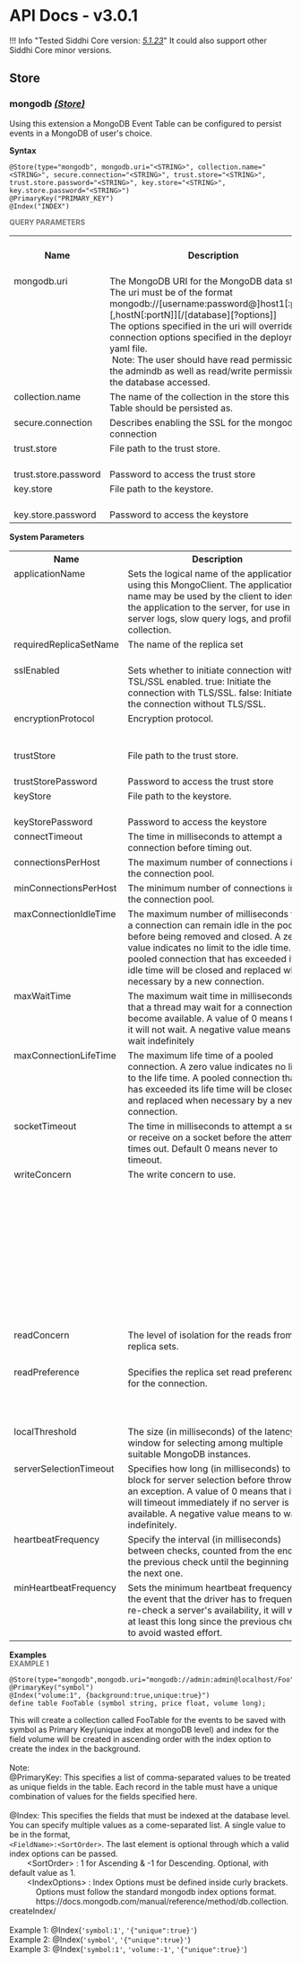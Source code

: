 # API Docs - v3.0.1

!!! Info "Tested Siddhi Core version: *<a target="_blank" href="http://siddhi.io/en/v5.1/docs/query-guide/">5.1.23</a>*"
    It could also support other Siddhi Core minor versions.

## Store

### mongodb *<a target="_blank" href="http://siddhi.io/en/v5.1/docs/query-guide/#store">(Store)</a>*
<p></p>
<p style="word-wrap: break-word;margin: 0;">Using this extension a MongoDB Event Table can be configured to persist events in a MongoDB of user's choice.</p>
<p></p>
<span id="syntax" class="md-typeset" style="display: block; font-weight: bold;">Syntax</span>

```
@Store(type="mongodb", mongodb.uri="<STRING>", collection.name="<STRING>", secure.connection="<STRING>", trust.store="<STRING>", trust.store.password="<STRING>", key.store="<STRING>", key.store.password="<STRING>")
@PrimaryKey("PRIMARY_KEY")
@Index("INDEX")
```

<span id="query-parameters" class="md-typeset" style="display: block; color: rgba(0, 0, 0, 0.54); font-size: 12.8px; font-weight: bold;">QUERY PARAMETERS</span>
<table>
    <tr>
        <th>Name</th>
        <th style="min-width: 20em">Description</th>
        <th>Default Value</th>
        <th>Possible Data Types</th>
        <th>Optional</th>
        <th>Dynamic</th>
    </tr>
    <tr>
        <td style="vertical-align: top">mongodb.uri</td>
        <td style="vertical-align: top; word-wrap: break-word"><p style="word-wrap: break-word;margin: 0;">The MongoDB URI for the MongoDB data store. The uri must be of the format <br>mongodb://[username:password@]host1[:port1][,hostN[:portN]][/[database][?options]]<br>The options specified in the uri will override any connection options specified in the deployment yaml file.<br>&nbsp;Note: The user should have read permissions to the admindb as well as read/write permissions to the database accessed.</p></td>
        <td style="vertical-align: top"></td>
        <td style="vertical-align: top">STRING</td>
        <td style="vertical-align: top">No</td>
        <td style="vertical-align: top">No</td>
    </tr>
    <tr>
        <td style="vertical-align: top">collection.name</td>
        <td style="vertical-align: top; word-wrap: break-word"><p style="word-wrap: break-word;margin: 0;">The name of the collection in the store this Event Table should be persisted as.</p></td>
        <td style="vertical-align: top">Name of the siddhi event table.</td>
        <td style="vertical-align: top">STRING</td>
        <td style="vertical-align: top">Yes</td>
        <td style="vertical-align: top">No</td>
    </tr>
    <tr>
        <td style="vertical-align: top">secure.connection</td>
        <td style="vertical-align: top; word-wrap: break-word"><p style="word-wrap: break-word;margin: 0;">Describes enabling the SSL for the mongodb connection</p></td>
        <td style="vertical-align: top">false</td>
        <td style="vertical-align: top">STRING</td>
        <td style="vertical-align: top">Yes</td>
        <td style="vertical-align: top">No</td>
    </tr>
    <tr>
        <td style="vertical-align: top">trust.store</td>
        <td style="vertical-align: top; word-wrap: break-word"><p style="word-wrap: break-word;margin: 0;">File path to the trust store.</p></td>
        <td style="vertical-align: top">${carbon.home}/resources/security/client-truststore.jks</td>
        <td style="vertical-align: top">STRING</td>
        <td style="vertical-align: top">Yes</td>
        <td style="vertical-align: top">No</td>
    </tr>
    <tr>
        <td style="vertical-align: top">trust.store.password</td>
        <td style="vertical-align: top; word-wrap: break-word"><p style="word-wrap: break-word;margin: 0;">Password to access the trust store</p></td>
        <td style="vertical-align: top">wso2carbon</td>
        <td style="vertical-align: top">STRING</td>
        <td style="vertical-align: top">Yes</td>
        <td style="vertical-align: top">No</td>
    </tr>
    <tr>
        <td style="vertical-align: top">key.store</td>
        <td style="vertical-align: top; word-wrap: break-word"><p style="word-wrap: break-word;margin: 0;">File path to the keystore.</p></td>
        <td style="vertical-align: top">${carbon.home}/resources/security/client-truststore.jks</td>
        <td style="vertical-align: top">STRING</td>
        <td style="vertical-align: top">Yes</td>
        <td style="vertical-align: top">No</td>
    </tr>
    <tr>
        <td style="vertical-align: top">key.store.password</td>
        <td style="vertical-align: top; word-wrap: break-word"><p style="word-wrap: break-word;margin: 0;">Password to access the keystore</p></td>
        <td style="vertical-align: top">wso2carbon</td>
        <td style="vertical-align: top">STRING</td>
        <td style="vertical-align: top">Yes</td>
        <td style="vertical-align: top">No</td>
    </tr>
</table>

<span id="system-parameters" class="md-typeset" style="display: block; font-weight: bold;">System Parameters</span>
<table>
    <tr>
        <th>Name</th>
        <th style="min-width: 20em">Description</th>
        <th>Default Value</th>
        <th>Possible Parameters</th>
    </tr>
    <tr>
        <td style="vertical-align: top">applicationName</td>
        <td style="vertical-align: top;"><p style="word-wrap: break-word;margin: 0;">Sets the logical name of the application using this MongoClient. The application name may be used by the client to identify the application to the server, for use in server logs, slow query logs, and profile collection.</p></td>
        <td style="vertical-align: top">null</td>
        <td style="vertical-align: top">the logical name of the application using this MongoClient. The UTF-8 encoding may not exceed 128 bytes.</td>
    </tr>
    <tr>
        <td style="vertical-align: top">requiredReplicaSetName</td>
        <td style="vertical-align: top;"><p style="word-wrap: break-word;margin: 0;">The name of the replica set</p></td>
        <td style="vertical-align: top">null</td>
        <td style="vertical-align: top">the logical name of the replica set</td>
    </tr>
    <tr>
        <td style="vertical-align: top">sslEnabled</td>
        <td style="vertical-align: top;"><p style="word-wrap: break-word;margin: 0;">Sets whether to initiate connection with TSL/SSL enabled. true: Initiate the connection with TLS/SSL. false: Initiate the connection without TLS/SSL.</p></td>
        <td style="vertical-align: top">false</td>
        <td style="vertical-align: top">true<br>false</td>
    </tr>
    <tr>
        <td style="vertical-align: top">encryptionProtocol</td>
        <td style="vertical-align: top;"><p style="word-wrap: break-word;margin: 0;">Encryption protocol.</p></td>
        <td style="vertical-align: top">TLSv1.3</td>
        <td style="vertical-align: top">SSL<br>TLSv1.2<br>TLSv1.3</td>
    </tr>
    <tr>
        <td style="vertical-align: top">trustStore</td>
        <td style="vertical-align: top;"><p style="word-wrap: break-word;margin: 0;">File path to the trust store.</p></td>
        <td style="vertical-align: top">${carbon.home}/resources/security/client-truststore.jks</td>
        <td style="vertical-align: top">Any valid file path.</td>
    </tr>
    <tr>
        <td style="vertical-align: top">trustStorePassword</td>
        <td style="vertical-align: top;"><p style="word-wrap: break-word;margin: 0;">Password to access the trust store</p></td>
        <td style="vertical-align: top">wso2carbon</td>
        <td style="vertical-align: top">Any valid password.</td>
    </tr>
    <tr>
        <td style="vertical-align: top">keyStore</td>
        <td style="vertical-align: top;"><p style="word-wrap: break-word;margin: 0;">File path to the keystore.</p></td>
        <td style="vertical-align: top">${carbon.home}/resources/security/client-truststore.jks</td>
        <td style="vertical-align: top">Any valid file path.</td>
    </tr>
    <tr>
        <td style="vertical-align: top">keyStorePassword</td>
        <td style="vertical-align: top;"><p style="word-wrap: break-word;margin: 0;">Password to access the keystore</p></td>
        <td style="vertical-align: top">wso2carbon</td>
        <td style="vertical-align: top">Any valid password.</td>
    </tr>
    <tr>
        <td style="vertical-align: top">connectTimeout</td>
        <td style="vertical-align: top;"><p style="word-wrap: break-word;margin: 0;">The time in milliseconds to attempt a connection before timing out.</p></td>
        <td style="vertical-align: top">10000</td>
        <td style="vertical-align: top">Any positive integer</td>
    </tr>
    <tr>
        <td style="vertical-align: top">connectionsPerHost</td>
        <td style="vertical-align: top;"><p style="word-wrap: break-word;margin: 0;">The maximum number of connections in the connection pool.</p></td>
        <td style="vertical-align: top">100</td>
        <td style="vertical-align: top">Any positive integer</td>
    </tr>
    <tr>
        <td style="vertical-align: top">minConnectionsPerHost</td>
        <td style="vertical-align: top;"><p style="word-wrap: break-word;margin: 0;">The minimum number of connections in the connection pool.</p></td>
        <td style="vertical-align: top">0</td>
        <td style="vertical-align: top">Any natural number</td>
    </tr>
    <tr>
        <td style="vertical-align: top">maxConnectionIdleTime</td>
        <td style="vertical-align: top;"><p style="word-wrap: break-word;margin: 0;">The maximum number of milliseconds that a connection can remain idle in the pool before being removed and closed. A zero value indicates no limit to the idle time.  A pooled connection that has exceeded its idle time will be closed and replaced when necessary by a new connection.</p></td>
        <td style="vertical-align: top">0</td>
        <td style="vertical-align: top">Any positive integer</td>
    </tr>
    <tr>
        <td style="vertical-align: top">maxWaitTime</td>
        <td style="vertical-align: top;"><p style="word-wrap: break-word;margin: 0;">The maximum wait time in milliseconds that a thread may wait for a connection to become available. A value of 0 means that it will not wait.  A negative value means to wait indefinitely</p></td>
        <td style="vertical-align: top">120000</td>
        <td style="vertical-align: top">Any integer</td>
    </tr>
    <tr>
        <td style="vertical-align: top">maxConnectionLifeTime</td>
        <td style="vertical-align: top;"><p style="word-wrap: break-word;margin: 0;">The maximum life time of a pooled connection.  A zero value indicates no limit to the life time.  A pooled connection that has exceeded its life time will be closed and replaced when necessary by a new connection.</p></td>
        <td style="vertical-align: top">0</td>
        <td style="vertical-align: top">Any positive integer</td>
    </tr>
    <tr>
        <td style="vertical-align: top">socketTimeout</td>
        <td style="vertical-align: top;"><p style="word-wrap: break-word;margin: 0;">The time in milliseconds to attempt a send or receive on a socket before the attempt times out. Default 0 means never to timeout.</p></td>
        <td style="vertical-align: top">0</td>
        <td style="vertical-align: top">Any natural integer</td>
    </tr>
    <tr>
        <td style="vertical-align: top">writeConcern</td>
        <td style="vertical-align: top;"><p style="word-wrap: break-word;margin: 0;">The write concern to use.</p></td>
        <td style="vertical-align: top">acknowledged</td>
        <td style="vertical-align: top">acknowledged<br>w1<br>w2<br>w3<br>unacknowledged<br>fsynced<br>journaled<br>replica_acknowledged<br>normal<br>safe<br>majority<br>fsync_safe<br>journal_safe<br>replicas_safe</td>
    </tr>
    <tr>
        <td style="vertical-align: top">readConcern</td>
        <td style="vertical-align: top;"><p style="word-wrap: break-word;margin: 0;">The level of isolation for the reads from replica sets.</p></td>
        <td style="vertical-align: top">default</td>
        <td style="vertical-align: top">local<br>majority<br>linearizable</td>
    </tr>
    <tr>
        <td style="vertical-align: top">readPreference</td>
        <td style="vertical-align: top;"><p style="word-wrap: break-word;margin: 0;">Specifies the replica set read preference for the connection.</p></td>
        <td style="vertical-align: top">primary</td>
        <td style="vertical-align: top">primary<br>secondary<br>secondarypreferred<br>primarypreferred<br>nearest</td>
    </tr>
    <tr>
        <td style="vertical-align: top">localThreshold</td>
        <td style="vertical-align: top;"><p style="word-wrap: break-word;margin: 0;">The size (in milliseconds) of the latency window for selecting among multiple suitable MongoDB instances.</p></td>
        <td style="vertical-align: top">15</td>
        <td style="vertical-align: top">Any natural number</td>
    </tr>
    <tr>
        <td style="vertical-align: top">serverSelectionTimeout</td>
        <td style="vertical-align: top;"><p style="word-wrap: break-word;margin: 0;">Specifies how long (in milliseconds) to block for server selection before throwing an exception. A value of 0 means that it will timeout immediately if no server is available.  A negative value means to wait indefinitely.</p></td>
        <td style="vertical-align: top">30000</td>
        <td style="vertical-align: top">Any integer</td>
    </tr>
    <tr>
        <td style="vertical-align: top">heartbeatFrequency</td>
        <td style="vertical-align: top;"><p style="word-wrap: break-word;margin: 0;">Specify the interval (in milliseconds) between checks, counted from the end of the previous check until the beginning of the next one.</p></td>
        <td style="vertical-align: top">10000</td>
        <td style="vertical-align: top">Any positive integer</td>
    </tr>
    <tr>
        <td style="vertical-align: top">minHeartbeatFrequency</td>
        <td style="vertical-align: top;"><p style="word-wrap: break-word;margin: 0;">Sets the minimum heartbeat frequency.  In the event that the driver has to frequently re-check a server's availability, it will wait at least this long since the previous check to avoid wasted effort.</p></td>
        <td style="vertical-align: top">500</td>
        <td style="vertical-align: top">Any positive integer</td>
    </tr>
</table>

<span id="examples" class="md-typeset" style="display: block; font-weight: bold;">Examples</span>
<span id="example-1" class="md-typeset" style="display: block; color: rgba(0, 0, 0, 0.54); font-size: 12.8px; font-weight: bold;">EXAMPLE 1</span>
```
@Store(type="mongodb",mongodb.uri="mongodb://admin:admin@localhost/Foo")
@PrimaryKey("symbol")
@Index("volume:1", {background:true,unique:true}")
define table FooTable (symbol string, price float, volume long);
```
<p></p>
<p style="word-wrap: break-word;margin: 0;">This will create a collection called FooTable for the events to be saved with symbol as Primary Key(unique index at mongoDB level) and index for the field volume will be created in ascending order with the index option to create the index in the background.<br><br>Note: <br>@PrimaryKey: This specifies a list of comma-separated values to be treated as unique fields in the table. Each record in the table must have a unique combination of values for the fields specified here.<br><br>@Index: This specifies the fields that must be indexed at the database level. You can specify multiple values as a come-separated list. A single value to be in the format,<br><code>&lt;FieldName&gt;:&lt;SortOrder&gt;</code>. The last element is optional through which a valid index options can be passed.<br>&nbsp;&nbsp;&nbsp;&nbsp;&nbsp;&nbsp;&nbsp;&nbsp;&lt;SortOrder&gt; : 1 for Ascending & -1 for Descending. Optional, with default value as 1.<br>&nbsp;&nbsp;&nbsp;&nbsp;&nbsp;&nbsp;&nbsp;&nbsp;&lt;IndexOptions&gt; : Index Options must be defined inside curly brackets.<br>&nbsp;&nbsp;&nbsp;&nbsp;&nbsp;&nbsp;&nbsp;&nbsp;&nbsp;&nbsp;&nbsp;&nbsp;Options must follow the standard mongodb index options format.<br>&nbsp;&nbsp;&nbsp;&nbsp;&nbsp;&nbsp;&nbsp;&nbsp;&nbsp;&nbsp;&nbsp;&nbsp;https://docs.mongodb.com/manual/reference/method/db.collection.createIndex/<br><br>Example 1: @Index(<code>'symbol:1'</code>, <code>'{"unique":true}'</code>)<br>Example 2: @Index(<code>'symbol'</code>, <code>'{"unique":true}'</code>)<br>Example 3: @Index(<code>'symbol:1'</code>, <code>'volume:-1'</code>, <code>'{"unique":true}'</code>)<br></p>
<p></p>
